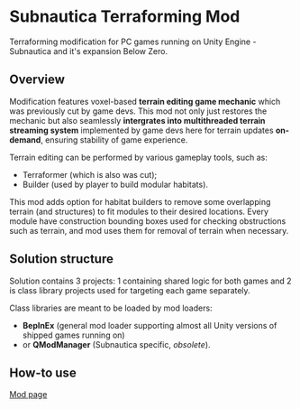 # Subnautica Terraforming Mod
Terraforming modification for PC games running on Unity Engine - Subnautica and it's expansion Below Zero.

## Overview

Modification features voxel-based **terrain editing game mechanic** which was previously cut by game devs. This mod not only just restores the mechanic but also seamlessly **intergrates into multithreaded terrain streaming system** implemented by game devs here for terrain updates **on-demand**, ensuring stability of game experience.

Terrain editing can be performed by various gameplay tools, such as:
 - Terraformer (which is also was cut);
 - Builder (used by player to build modular habitats).

This mod adds option for habitat builders to remove some overlapping terrain (and structures) to fit modules to their desired locations. Every module have construction bounding boxes used for checking obstructions such as terrain, and mod uses them for removal of terrain when necessary.

## Solution structure

Solution contains 3 projects: 1 containing shared logic for both games and 2 is class library projects used for targeting each game separately.

Class libraries are meant to be loaded by mod loaders: 
 - **BepInEx** (general mod loader supporting almost all Unity versions of shipped games running on)
 - or **QModManager** (Subnautica specific, _obsolete_).

## How-to use

[Mod page](https://github.com/repkins/subnautica-terraforming-mod/wiki/Mod-page)
